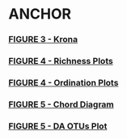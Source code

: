 # ANCHOR
<h3><a target="_blank" href="http://htmlpreview.github.io/?https://github.com/gonzalezem/ANCHOR/blob/master/figure3/ISS_raw_counts.html">FIGURE 3 - Krona</a></h3>

<h3><a target="_blank" href="https://github.com/gonzalezem/ANCHOR/blob/master/figure4/richness_plots_location.pdf">FIGURE 4 - Richness Plots</a></h3>

<h3><a target="_blank" href="https://github.com/gonzalezem/ANCHOR/blob/master/figure4/ordination_plots_rlog_location.pdf">FIGURE 4 - Ordination Plots</a></h3>


<h3><a target="_blank" href="http://htmlpreview.github.io/?https://github.com/gonzalezem/ANCHOR/blob/master/figure5/DA_OTUs_Harmony_vs_Destiny.html">FIGURE 5 - Chord Diagram</a></h3>
<h3><a target="_blank" href="https://github.com/gonzalezem/ANCHOR/blob/master/figure5/DA_multiplot4_location__quarters_vs_lab.pdf">FIGURE 5 - DA OTUs Plot</a></h3>
